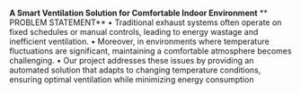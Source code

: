 **A Smart Ventilation Solution for Comfortable Indoor Environment**
** PROBLEM STATEMENT**
• Traditional exhaust systems often operate on fixed schedules or manual controls, leading to energy
wastage and inefficient ventilation.
• Moreover, in environments where temperature fluctuations are significant, maintaining a
comfortable atmosphere becomes challenging.
• Our project addresses these issues by providing an automated solution that adapts to changing
temperature conditions, ensuring optimal ventilation while minimizing energy consumption
